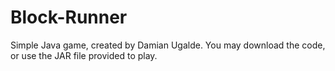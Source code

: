 # Block-Runner
Simple Java game, created by Damian Ugalde.
You may download the code, or use the JAR file provided to play.
